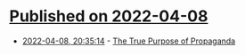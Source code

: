 # [Published on 2022-04-08](index.md)

* [2022-04-08, 20:35:14](https://news.ycombinator.com/item?id=30962199) - [The True Purpose of Propaganda](https://robkhenderson.substack.com/p/the-true-purpose-of-propaganda)
